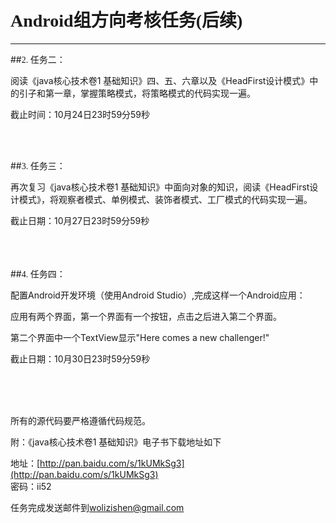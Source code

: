 
#  <font face="微软雅黑">Android组方向考核任务(后续)</font>

----------

##<font face="微软雅黑">2. 任务二：</font>
<p>阅读《java核心技术卷1 基础知识》四、五、六章以及《HeadFirst设计模式》中的引子和第一章，掌握策略模式，将策略模式的代码实现一遍。</p>

<p>截止时间：10月24日23时59分59秒</p>

<br><br>


##<font face="微软雅黑">3. 任务三：</font>

<p>再次复习《java核心技术卷1 基础知识》中面向对象的知识，阅读《HeadFirst设计模式》，将观察者模式、单例模式、装饰者模式、工厂模式的代码实现一遍。</p>


<p>截止日期：10月27日23时59分59秒</p>

<br>
<br><br>
##<font face="微软雅黑">4. 任务四：</font>

<p>配置Android开发环境（使用Android Studio）,完成这样一个Android应用：</p>

<p>应用有两个界面，第一个界面有一个按钮，点击之后进入第二个界面。</p>
<p>第二个界面中一个TextView显示"Here comes a new challenger!"</p>

<p>截止日期：10月30日23时59分59秒</p>


<br>
<br><br>


所有的源代码要严格遵循代码规范。

附：《java核心技术卷1 基础知识》电子书下载地址如下

地址：[http://pan.baidu.com/s/1kUMkSg3](http://pan.baidu.com/s/1kUMkSg3)   
密码：ii52

<p>任务完成发送邮件到<a href="mailto:wolizishen@gmail.com">wolizishen@gmail.com</a></p>
